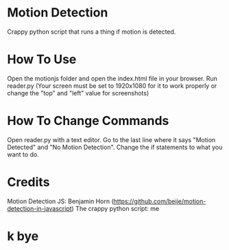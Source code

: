 # Motion Detection
Crappy python script that runs a thing if motion is detected.
# How To Use
Open the motionjs folder and open the index.html file in  your browser. 
Run reader.py (Your screen must be set to 1920x1080 for it to work properly or change the "top" and "left" value for screenshots)
# How To Change Commands
Open reader.py with a text editor.
Go to the last line where it says "Motion Detected" and "No Motion Detection".
Change the if statements to what you want to do.
# Credits
Motion Detection JS: Benjamin Horn (https://github.com/beije/motion-detection-in-javascript)
The crappy python script: me

# k bye
